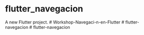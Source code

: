 # flutter_navegacion

A new Flutter project.
#   W o r k s h o p - N a v e g a c i - n - e n - F l u t t e r  
 #   f l u t t e r - n a v e g a c i o n  
 #   f l u t t e r - n a v e g a c i o n  
 